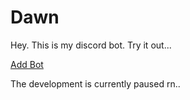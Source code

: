 # Dawn

Hey. This is my discord bot. Try it out...

[Add Bot](https://discord.com/oauth2/authorize?client_id=1417533312452268164&permissions=8&integration_type=0&scope=bot)


The development is currently paused rn..
